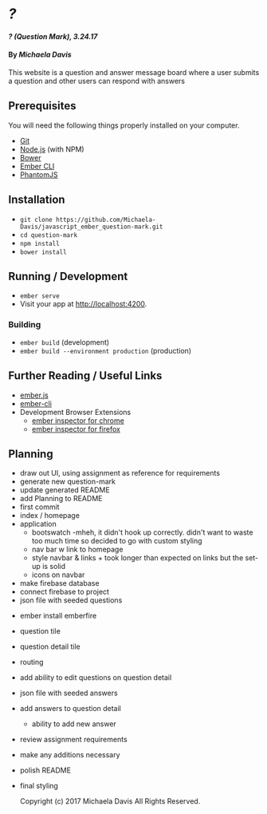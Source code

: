# _?_

#### _? (Question Mark), 3.24.17_

#### By _**Michaela Davis**_

This website is a question and answer message board where a user submits a question and other users can respond with answers

## Prerequisites

You will need the following things properly installed on your computer.

* [Git](https://git-scm.com/)
* [Node.js](https://nodejs.org/) (with NPM)
* [Bower](https://bower.io/)
* [Ember CLI](https://ember-cli.com/)
* [PhantomJS](http://phantomjs.org/)

## Installation

* `git clone https://github.com/Michaela-Davis/javascript_ember_question-mark.git`
* `cd question-mark`
* `npm install`
* `bower install`

## Running / Development

* `ember serve`
* Visit your app at [http://localhost:4200](http://localhost:4200).

### Building

* `ember build` (development)
* `ember build --environment production` (production)

## Further Reading / Useful Links

* [ember.js](http://emberjs.com/)
* [ember-cli](https://ember-cli.com/)
* Development Browser Extensions
  * [ember inspector for chrome](https://chrome.google.com/webstore/detail/ember-inspector/bmdblncegkenkacieihfhpjfppoconhi)
  * [ember inspector for firefox](https://addons.mozilla.org/en-US/firefox/addon/ember-inspector/)

## Planning
* draw out UI, using assignment as reference for requirements
* generate new question-mark
* update generated README
* add Planning to README
* first commit
* index / homepage
* application
  - bootswatch -mheh, it didn't hook up correctly. didn't want to waste too much time so decided to go with custom styling
  * nav bar w link to homepage
  + style navbar & links + took longer than expected on links but the set-up is solid
  * icons on navbar
* make firebase database
* connect firebase to project
* json file with seeded questions
+ ember install emberfire
* question tile
* question detail tile
* routing
* add ability to edit questions on question detail
* json file with seeded answers
* add answers to question detail
  * ability to add new answer
* review assignment requirements
* make any additions necessary
* polish README
* final styling

  Copyright (c) 2017 Michaela Davis All Rights Reserved.
